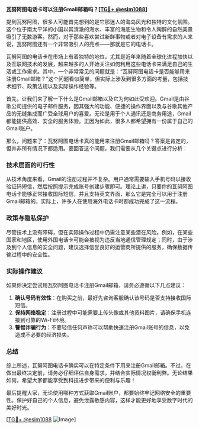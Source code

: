 **瓦努阿图电话卡可以注册Gmail邮箱吗？[[TG💪+ @esim1088](https://t.me/s/esim1088)]**

提到瓦努阿图，很多人可能首先想到的是它那迷人的海岛风光和独特的文化氛围。这个位于南太平洋的小国以其清澈的海水、丰富的海底生物和令人陶醉的自然美景吸引了无数游客。然而，对于那些喜欢尝试新鲜事物或者对电子设备有需求的人来说，瓦努阿图还有一个非常吸引人的亮点——那就是它的电话卡。

瓦努阿图的电话卡在市场上有着独特的地位，尤其是近年来随着全球化进程加快以及互联网技术的发展，越来越多的人开始关注如何利用这些电话卡来满足自己的生活或工作需求。其中，一个非常常见的问题就是：“瓦努阿图电话卡是否能够用来注册Gmail邮箱？”这个问题看似简单，但实际上涉及到很多方面的考量，包括技术细节、政策法规以及实际操作经验等。

首先，让我们来了解一下什么是Gmail邮箱以及它为何如此受欢迎。Gmail是由谷歌公司提供的电子邮件服务，因其强大的功能、便捷的操作界面以及与谷歌其他产品的无缝集成而广受全球用户的喜爱。无论是用于个人通讯还是商务用途，Gmail都能提供高效、安全的服务体验。正因为如此，很多人都希望拥有一份属于自己的Gmail账户。

那么，问题来了：瓦努阿图电话卡真的能用来注册Gmail邮箱吗？答案是肯定的，但并非所有情况下都适用。要回答这个问题，我们需要从几个关键点进行分析：

### 技术层面的可行性

从技术角度来看，Gmail的注册过程并不复杂。用户通常需要输入手机号码以接收验证码短信，然后按照提示完成账号创建步骤即可。理论上讲，只要你的瓦努阿图电话卡能够正常接收国际短信，并且支持英文界面，那么它是完全可以用于注册Gmail邮箱的。实际上，许多人在使用海外电话卡时都成功完成了这一流程。

### 政策与隐私保护

尽管技术上没有障碍，但在实际操作过程中仍需注意某些潜在风险。例如，在某些国家和地区，使用外国电话卡可能会被视为违反当地通信管理规定；同时，由于涉及到个人信息的安全问题，建议选择信誉良好的运营商所提供的服务，确保数据传输过程中的安全性。

### 实际操作建议

如果你决定尝试用瓦努阿图电话卡注册Gmail邮箱，请务必遵循以下几点建议：
1. **确认号码有效性**：在购买之前，最好先咨询客服确认该号码是否支持接收国际短信。
2. **保持网络稳定**：注册过程中可能需要上传头像或其他资料图片，请确保手机连接到可靠的Wi-Fi环境。
3. **警惕诈骗行为**：不要轻信任何声称可以帮助快速注册Gmail账号的信息，以免造成不必要的经济损失。

### 总结

综上所述，瓦努阿图电话卡确实可以在特定条件下用来注册Gmail邮箱。不过，在做出最终决定前，请务必仔细评估自身需求，并结合实际情况权衡利弊。无论结果如何，希望大家都能享受到科技进步带来的便利与乐趣！

最后提醒大家，无论使用哪种方式获取Gmail账户，都要始终牢记网络安全的重要性。保护好自己的个人信息，避免泄露敏感内容，这样才能更好地享受数字时代的美好时光。

[[TG💪+ @esim1088](https://t.me/s/esim1088) ![Image](https://i.postimg.cc/4NQfJmqS/Snipaste-2025-05-13-00-14-12.png)]